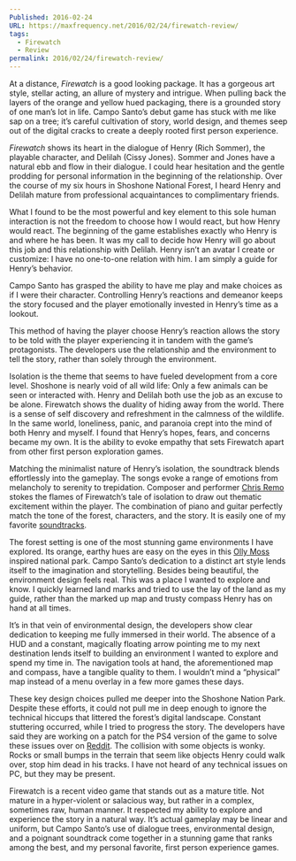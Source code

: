 ```yaml
---
Published: 2016-02-24
URL: https://maxfrequency.net/2016/02/24/firewatch-review/
tags:
  - Firewatch
  - Review
permalink: 2016/02/24/firewatch-review/
---
```

At a distance, *Firewatch* is a good looking package. It has a gorgeous art style, stellar acting, an allure of mystery and intrigue. When pulling back the layers of the orange and yellow hued packaging, there is a grounded story of one man’s lot in life. Campo Santo’s debut game has stuck with me like sap on a tree; it’s careful cultivation of story, world design, and themes seep out of the digital cracks to create a deeply rooted first person experience.

*Firewatch* shows its heart in the dialogue of Henry (Rich Sommer), the playable character, and Delilah (Cissy Jones). Sommer and Jones have a natural ebb and flow in their dialogue. I could hear hesitation and the gentle prodding for personal information in the beginning of the relationship. Over the course of my six hours in Shoshone National Forest, I heard Henry and Delilah mature from professional acquaintances to complimentary friends.

What I found to be the most powerful and key element to this sole human interaction is not the freedom to choose how I would react, but how Henry would react. The beginning of the game establishes exactly who Henry is and where he has been. It was my call to decide how Henry will go about this job and this relationship with Delilah. Henry isn’t an avatar I create or customize: I have no one-to-one relation with him. I am simply a guide for Henry’s behavior.

Campo Santo has grasped the ability to have me play and make choices as if I were their character. Controlling Henry’s reactions and demeanor keeps the story focused and the player emotionally invested in Henry’s time as a lookout.

This method of having the player choose Henry’s reaction allows the story to be told with the player experiencing it in tandem with the game’s protagonists. The developers use the relationship and the environment to tell the story, rather than solely through the environment.

Isolation is the theme that seems to have fueled development from a core level. Shoshone is nearly void of all wild life: Only a few animals can be seen or interacted with. Henry and Delilah both use the job as an excuse to be alone. Firewatch shows the duality of hiding away from the world. There is a sense of self discovery and refreshment in the calmness of the wildlife. In the same world, loneliness, panic, and paranoia crept into the mind of both Henry and myself. I found that Henry’s hopes, fears, and concerns became my own. It is the ability to evoke empathy that sets Firewatch apart from other first person exploration games.

Matching the minimalist nature of Henry’s isolation, the soundtrack blends effortlessly into the gameplay. The songs evoke a range of emotions from melancholy to serenity to trepidation. Composer and performer [Chris Remo](https://twitter.com/chrisremo) stokes the flames of Firewatch’s tale of isolation to draw out thematic excitement within the player. The combination of piano and guitar perfectly match the tone of the forest, characters, and the story. It is easily one of my favorite [soundtracks](https://camposantogames.bandcamp.com/album/firewatch-original-score).

The forest setting is one of the most stunning game environments I have explored. Its orange, earthy hues are easy on the eyes in this [Olly Moss](https://twitter.com/ollymoss)  inspired national park. Campo Santo’s dedication to a distinct art style lends itself to the imagination and storytelling. Besides being beautiful, the environment design feels real. This was a place I wanted to explore and know. I quickly learned land marks and tried to use the lay of the land as my guide, rather than the marked up map and trusty compass Henry has on hand at all times.

It’s in that vein of environmental design, the developers show clear dedication to keeping me fully immersed in their world. The absence of a HUD and a constant, magically floating arrow pointing me to my next destination lends itself to building an environment I wanted to explore and spend my time in. The navigation tools at hand, the aforementioned map and compass, have a tangible quality to them. I wouldn’t mind a “physical” map instead of a menu overlay in a few more games these days.

These key design choices pulled me deeper into the Shoshone Nation Park. Despite these efforts, it could not pull me in deep enough to ignore the technical hiccups that littered the forest’s digital landscape. Constant stuttering occurred, while I tried to progress the story. The developers have said they are working on a patch for the PS4 version of the game to solve these issues over on [Reddit](https://www.reddit.com/r/Firewatch/comments/44s8no/sounds_like_significant_ps4_performance_issues/czsknnb). The collision with some objects is wonky. Rocks or small bumps in the terrain that seem like objects Henry could walk over, stop him dead in his tracks. I have not heard of any technical issues on PC, but they may be present.

Firewatch is a recent video game that stands out as a mature title. Not mature in a hyper-violent or salacious way, but rather in a complex, sometimes raw, human manner. It respected my ability to explore and experience the story in a natural way. It’s actual gameplay may be linear and uniform, but Campo Santo’s use of dialogue trees, environmental design, and a poignant  soundtrack come together in a stunning game that ranks among the best, and my personal favorite, first person experience games.